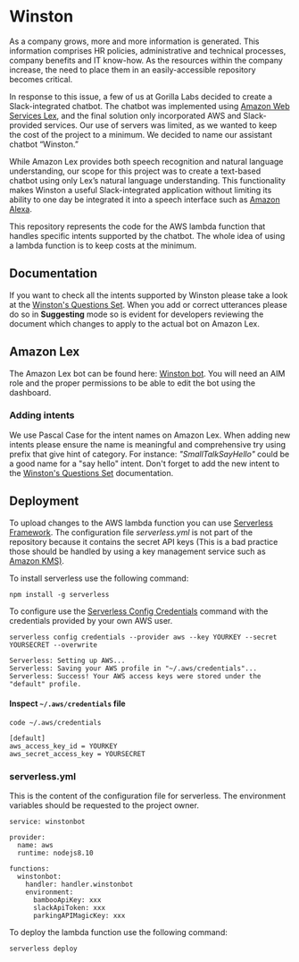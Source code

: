 # Winston

As a company grows, more and more information is generated. This information comprises HR policies, administrative and technical processes, company benefits and IT know-how. As the resources within the company increase, the need to place them in an easily-accessible repository becomes critical.

In response to this issue, a few of us at Gorilla Labs decided to create a Slack-integrated chatbot. The chatbot was implemented using [Amazon Web Services Lex](https://aws.amazon.com/lex/), and the final solution only incorporated AWS and Slack-provided services. Our use of servers was limited, as we wanted to keep the cost of the project to a minimum. We decided to name our assistant chatbot “Winston.”

While Amazon Lex provides both speech recognition and natural language understanding, our scope for this project was to create a text-based chatbot using only Lex’s natural language understanding. This functionality makes Winston a useful Slack-integrated application without limiting its ability to one day be integrated it into a speech interface such as [Amazon Alexa](https://developer.amazon.com/alexa).

This repository represents the code for the AWS lambda function that handles specific intents supported by the chatbot. The whole idea of using a lambda function is to keep costs at the minimum.

## Documentation

If you want to check all the intents supported by Winston please take a look at the [Winston's Questions Set](https://docs.google.com/document/d/140Q0-JOVqfQer1HhfP1ux1Ut3E_yvEjpp7Opf2l4rOQ/edit). When you add or correct utterances please do so in **Suggesting** mode so is evident for developers reviewing the document which changes to apply to the actual bot on Amazon Lex.

## Amazon Lex

The Amazon Lex bot can be found here: [Winston bot](https://console.aws.amazon.com/lex/home?region=us-east-1#bot-editor:bot=Winston). You will need an AIM role and the proper permissions to be able to edit the bot using the dashboard.

### Adding intents

We use Pascal Case for the intent names on Amazon Lex. When adding new intents please ensure the name is meaningful and comprehensive try using prefix that give hint of category. For instance: _"SmallTalkSayHello"_ could be a good name for a "say hello" intent.
Don't forget to add the new intent to the [Winston's Questions Set](https://docs.google.com/document/d/140Q0-JOVqfQer1HhfP1ux1Ut3E_yvEjpp7Opf2l4rOQ/edit) documentation.

## Deployment

To upload changes to the AWS lambda function you can use [Serverless Framework](https://serverless.com/). The configuration file _serverless.yml_ is not part of the repository because it contains the secret API keys (This is a bad practice those should be handled by using a key management service such as [Amazon KMS)](https://aws.amazon.com/kms/).

To install serverless use the following command:

    npm install -g serverless

To configure use the [Serverless Config Credentials](https://serverless.com/framework/docs/providers/aws/cli-reference/config-credentials) command with the credentials provided by your own AWS user.

```
serverless config credentials --provider aws --key YOURKEY --secret YOURSECRET --overwrite

Serverless: Setting up AWS...
Serverless: Saving your AWS profile in "~/.aws/credentials"...
Serverless: Success! Your AWS access keys were stored under the "default" profile.
```

#### Inspect `~/.aws/credentials` file

`code ~/.aws/credentials`

```
[default]
aws_access_key_id = YOURKEY
aws_secret_access_key = YOURSECRET
```

### serverless.yml

This is the content of the configuration file for serverless. The environment variables should be requested to the project owner.

    service: winstonbot

    provider:
      name: aws
      runtime: nodejs8.10

    functions:
      winstonbot:
        handler: handler.winstonbot
        environment:
          bambooApiKey: xxx
          slackApiToken: xxx
          parkingAPIMagicKey: xxx

To deploy the lambda function use the following command:

    serverless deploy
